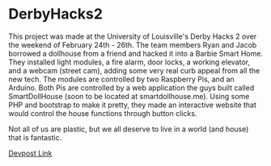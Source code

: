 # DerbyHacks2

This project was made at the University of Louisville's Derby Hacks 2 over the weekend of February 24th - 26th. The team members Ryan and Jacob borrowed a dollhouse from a friend and hacked it into a Barbie Smart Home. They installed light modules, a fire alarm, door locks, a working elevator, and a webcam (street cam), adding some very real curb appeal from all the new tech. The modules are controlled by two Raspberry Pis, and an Arduino. Both Pis are controlled by a web application the guys built called SmartDollHouse (soon to be located at smartdollhouse.me). Using some PHP and bootstrap to make it pretty, they made an interactive website that would control the house functions through button clicks.

Not all of us are plastic, but we all deserve to live in a world (and house) that is fantastic.

[Devpost Link](https://devpost.com/software/derbyhacks-pwernu)
